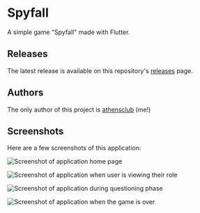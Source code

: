 # Spyfall
A simple game "Spyfall" made with Flutter.

## Releases
The latest release is available on this repository's [releases](https://github.com/athensclub/Spyfall/releases/ "releases page") page.

## Authors
The only author of this project is [athensclub](https://github.com/athensclub "athensclub") (me!)

## Screenshots
Here are a few screenshots of this application:

![Screenshot of application home page](https://github.com/athensclub/Spyfall/blob/main/screenshots/home_page.png "Homepage")

![Screenshot of application when user is viewing their role](https://github.com/athensclub/Spyfall/blob/main/screenshots/viewing_role.png "Viewing role")

![Screenshot of application during questioning phase](https://github.com/athensclub/Spyfall/blob/main/screenshots/questioning.png "Questioning")

![Screenshot of application when the game is over](https://github.com/athensclub/Spyfall/blob/main/screenshots/game_over.png "Game over")
